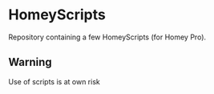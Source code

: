 # HomeyScripts
Repository containing a few HomeyScripts (for Homey Pro).
## Warning
Use of scripts is at own risk
